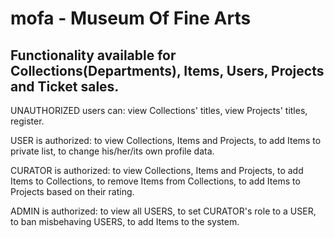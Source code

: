 # mofa - Museum Of Fine Arts

Functionality available for Collections(Departments), Items, Users, Projects and Ticket sales. 
--------------------------------------------------------------------------------------------------------

UNAUTHORIZED users can:
view Collections' titles, view Projects' titles,
register.

USER is authorized:
to view Collections, Items and Projects,
to add Items to private list,
to change his/her/its own profile data.

CURATOR is authorized:
to view Collections, Items and Projects,
to add Items to Collections,
to remove Items from Collections,
to add Items to Projects based on their rating.

ADMIN is authorized:
to view all USERS,
to set CURATOR's role to a USER,
to ban misbehaving USERS,
to add Items to the system.
